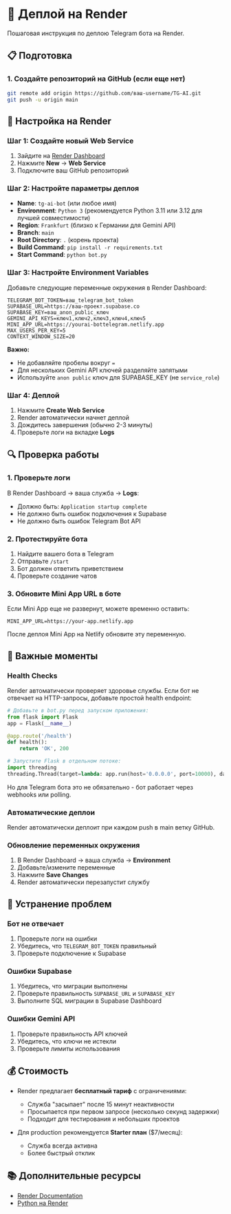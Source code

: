 # 🚀 Деплой на Render

Пошаговая инструкция по деплою Telegram бота на Render.

## 📋 Подготовка

### 1. Создайте репозиторий на GitHub (если еще нет)

```bash
git remote add origin https://github.com/ваш-username/TG-AI.git
git push -u origin main
```

## 🔧 Настройка на Render

### Шаг 1: Создайте новый Web Service

1. Зайдите на [Render Dashboard](https://dashboard.render.com)
2. Нажмите **New** → **Web Service**
3. Подключите ваш GitHub репозиторий

### Шаг 2: Настройте параметры деплоя

- **Name**: `tg-ai-bot` (или любое имя)
- **Environment**: `Python 3` (рекомендуется Python 3.11 или 3.12 для лучшей совместимости)
- **Region**: `Frankfurt` (близко к Германии для Gemini API)
- **Branch**: `main`
- **Root Directory**: `.` (корень проекта)
- **Build Command**: `pip install -r requirements.txt`
- **Start Command**: `python bot.py`

### Шаг 3: Настройте Environment Variables

Добавьте следующие переменные окружения в Render Dashboard:

```
TELEGRAM_BOT_TOKEN=ваш_telegram_bot_token
SUPABASE_URL=https://ваш-проект.supabase.co
SUPABASE_KEY=ваш_anon_public_ключ
GEMINI_API_KEYS=ключ1,ключ2,ключ3,ключ4,ключ5
MINI_APP_URL=https://yourai-bottelegram.netlify.app
MAX_USERS_PER_KEY=5
CONTEXT_WINDOW_SIZE=20
```

**Важно:**
- Не добавляйте пробелы вокруг `=`
- Для нескольких Gemini API ключей разделяйте запятыми
- Используйте `anon public` ключ для SUPABASE_KEY (не `service_role`)

### Шаг 4: Деплой

1. Нажмите **Create Web Service**
2. Render автоматически начнет деплой
3. Дождитесь завершения (обычно 2-3 минуты)
4. Проверьте логи на вкладке **Logs**

## 🔍 Проверка работы

### 1. Проверьте логи

В Render Dashboard → ваша служба → **Logs**:

- Должно быть: `Application startup complete`
- Не должно быть ошибок подключения к Supabase
- Не должно быть ошибок Telegram Bot API

### 2. Протестируйте бота

1. Найдите вашего бота в Telegram
2. Отправьте `/start`
3. Бот должен ответить приветствием
4. Проверьте создание чатов

### 3. Обновите Mini App URL в боте

Если Mini App еще не развернут, можете временно оставить:
```
MINI_APP_URL=https://your-app.netlify.app
```

После деплоя Mini App на Netlify обновите эту переменную.

## 📝 Важные моменты

### Health Checks

Render автоматически проверяет здоровье службы. Если бот не отвечает на HTTP-запросы, добавьте простой health endpoint:

```python
# Добавьте в bot.py перед запуском приложения:
from flask import Flask
app = Flask(__name__)

@app.route('/health')
def health():
    return 'OK', 200

# Запустите Flask в отдельном потоке:
import threading
threading.Thread(target=lambda: app.run(host='0.0.0.0', port=10000), daemon=True).start()
```

Но для Telegram бота это не обязательно - бот работает через webhooks или polling.

### Автоматические деплои

Render автоматически деплоит при каждом push в main ветку GitHub.

### Обновление переменных окружения

1. В Render Dashboard → ваша служба → **Environment**
2. Добавьте/измените переменные
3. Нажмите **Save Changes**
4. Render автоматически перезапустит службу

## 🔧 Устранение проблем

### Бот не отвечает

1. Проверьте логи на ошибки
2. Убедитесь, что `TELEGRAM_BOT_TOKEN` правильный
3. Проверьте подключение к Supabase

### Ошибки Supabase

1. Убедитесь, что миграции выполнены
2. Проверьте правильность `SUPABASE_URL` и `SUPABASE_KEY`
3. Выполните SQL миграции в Supabase Dashboard

### Ошибки Gemini API

1. Проверьте правильность API ключей
2. Убедитесь, что ключи не истекли
3. Проверьте лимиты использования

## 💰 Стоимость

- Render предлагает **бесплатный тариф** с ограничениями:
  - Служба "засыпает" после 15 минут неактивности
  - Просыпается при первом запросе (несколько секунд задержки)
  - Подходит для тестирования и небольших проектов

- Для production рекомендуется **Starter план** ($7/месяц):
  - Служба всегда активна
  - Более быстрый отклик

## 📚 Дополнительные ресурсы

- [Render Documentation](https://render.com/docs)
- [Python на Render](https://render.com/docs/deploy-python)

